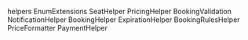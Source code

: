 ﻿helpers
	EnumExtensions
	SeatHelper
	PricingHelper
	BookingValidation
	NotificationHelper
	BookingHelper
	ExpirationHelper
	BookingRulesHelper
	PriceFormatter
	PaymentHelper
